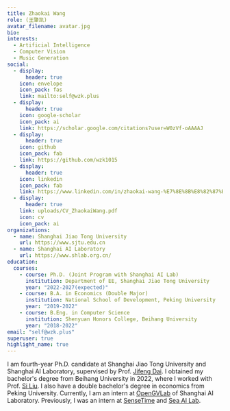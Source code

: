```yaml
---
title: Zhaokai Wang
role: (王肇凯)
avatar_filename: avatar.jpg
bio: 
interests:
  - Artificial Intelligence
  - Computer Vision
  - Music Generation
social:
  - display:
      header: true
    icon: envelope
    icon_pack: fas
    link: mailto:self@wzk.plus
  - display:
      header: true
    icon: google-scholar
    icon_pack: ai
    link: https://scholar.google.com/citations?user=W0zVf-oAAAAJ
  - display:
      header: true
    icon: github
    icon_pack: fab
    link: https://github.com/wzk1015
  - display:
      header: true
    icon: linkedin
    icon_pack: fab
    link: https://www.linkedin.com/in/zhaokai-wang-%E7%8E%8B%E8%82%87%E5%87%AF-5428181aa/
  - display:
      header: true
    link: uploads/CV_ZhaokaiWang.pdf
    icon: cv
    icon_pack: ai
organizations:
  - name: Shanghai Jiao Tong University
    url: https://www.sjtu.edu.cn
  - name: Shanghai AI Laboratory
    url: https://www.shlab.org.cn/
education:
  courses:
    - course: Ph.D. (Joint Program with Shanghai AI Lab)
      institution: Department of EE, Shanghai Jiao Tong University
      year: "2022-2027(expected)"
    - course: B.A. in Economics (Double Major)
      institution: National School of Development, Peking University
      year: "2019-2022"
    - course: B.Eng. in Computer Science
      institution: Shenyuan Honors College, Beihang University
      year: "2018-2022"
email: "self@wzk.plus"
superuser: true
highlight_name: true
---
```

I am fourth-year Ph.D. candidate at Shanghai Jiao Tong University and Shanghai AI Laboratory, supervised by Prof. <a href="https://jifengdai.org/">Jifeng Dai</a>. I obtained my bachelor's degree from Beihang University in 2022, where I worked with Prof. [Si Liu](https://colalab.net/people). I also have a double bachelor's degree in economics from Peking University. Currently, I am an intern at [OpenGVLab](https://github.com/OpenGVLab) of Shanghai AI Laboratory. Previously, I was an intern at [SenseTime](https://www.sensetime.com/) and <a href="https://sail.sea.com/">Sea AI Lab</a>.


